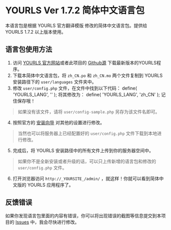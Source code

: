 YOURLS Ver 1.7.2 简体中文语言包
==========================

本语言包是根据 YOURLS 官方翻译模版 修改的简体中文语言包。提供给 YOURLS 1.7.2 以上版本使用。

## 语言包使用方法

1. 访问 [YOURLS 官方网站](http://yourls.org "YOURLS 官方网站")或者此项目的 [Github源](https://github.com/YOURLS/YOURLS/releases "Github源") 下载最新版本的YOURLS程序。
2. 下载本简体中文语言包，将 `zh_CN.po` 和 `zh_CN.mo` 两个文件复制到 YOURLS 安装路径下的 `user/languages` 文件夹中。
3. 修改 `user/config.php` 文件，在文件中找到以下代码：
    define( 'YOURLS_LANG', '' ); 
将其修改为：
    define( 'YOURLS_LANG', 'zh_CN' );
记住保存哦！
> 如果没有该文件，请将 `user/config-sample.php` 另存为该文件名即可。
4. 按照官方的 [安装向导](http://yourls.org/#Install "安装向导") 对其他的设置进行修改。
> 当然也可以将服务器上已经配置好的 `user/config.php` 文件下载到本地进行修改。
5. 完成后，将 YOURLS 安装路径中的所有文件上传到你的服务器空间中。
> 如果你不是全新安装或者升级的话，可以只上传新增的语言包和修改的 `user/config.php` 文件。
6. 打开浏览器访问 `http://_YOURSITE_/admin/` ，就这样！你就可以看到简体中文版的 YOURLS 应用程序了。

## 反馈错误

如果你发现语言包里面的内容有错误，你可以将出现错误的截图等信息提交到本项目的 [Issues](https://github.com/shileiye/YOURLS-zh-CN.pot/issues "Issues") 中，我会尽快进行修改。
